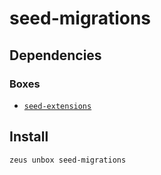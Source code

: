 
seed-migrations 
====================




## Dependencies
### Boxes
* [`seed-extensions`](seed-extensions.md)




## Install
```bash
zeus unbox seed-migrations
```





